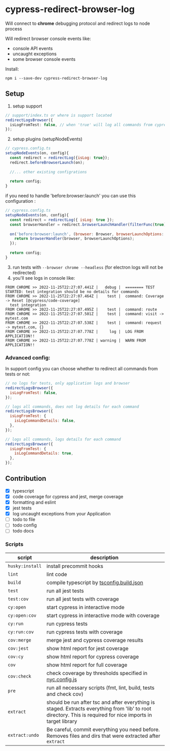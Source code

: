 # cypress-redirect-browser-log

Will connect to **chrome** debugging protocol and redirect logs to node process

Will redirect browser console events like: 
 - console API events
 - uncaught exceptions
 - some browser console events

Install:

`npm i --save-dev cypress-redirect-browser-log`


## Setup
1. setup support

```typescript
// support/index.ts or where is support located
redirectLogsBrowser({
  isLogFromTest: false, // when 'true' will log all commands from cypress command log to output
});
```

2. setup plugins (setupNodeEvents)

```javascript
// cypress.config.ts
setupNodeEvents(on, config){
  const redirect = redirectLog({isLog: true});
  redirect.beforeBrowserLaunch(on);
  
  //... other existing configrations
  
  return config;
}

```

if you need to handle 'before:browser:launch' you can use this configuration :
```javascript
// cypress.config.ts
setupNodeEvents(on, config){
  const redirect = redirectLog({ isLog: true });
  const browserHandler = redirect.browserLaunchHandler(filterFunc(true));
  
  on('before:browser:launch', (browser: Browser, browserLaunchOptions: BrowserLaunchOptions) => {
    return browserHandler(browser, browserLaunchOptions);
  });
  
  return config;
}
```

3. run tests with `--browser chrome --headless` (for electron logs will not be redirected)
4. you'll see logs in console like:
```text
FROM CHROME >> 2022-11-25T22:27:07.441Z |   debug |  ======== TEST STARTED: test integration should be no details for commands
FROM CHROME >> 2022-11-25T22:27:07.464Z |    test |  command: Coverage -> Reset [@cypress/code-coverage]
  test integration
FROM CHROME >> 2022-11-25T22:27:07.495Z |    test |  command: route
FROM CHROME >> 2022-11-25T22:27:07.501Z |    test |  command: visit -> mytest.com
FROM CHROME >> 2022-11-25T22:27:07.538Z |    test |  command: request -> mytest.com, {}
FROM CHROME >> 2022-11-25T22:27:07.778Z |     log |  LOG FROM APPLICATION!!
FROM CHROME >> 2022-11-25T22:27:07.778Z | warning |  WARN FROM APPLICATION!!

```

### Advanced config: 

In support config you can choose whether to redirect all commands from tests or not:

```javascript
// no logs for tests, only application logs and browser
redirectLogsBrowser({
  isLogFromTest: false,
});
```

```javascript
// logs all commands, does not log details for each command
redirectLogsBrowser({
  isLogFromTest: {
    isLogCommandDetails: false,
  },
});
```

```javascript
// logs all commands, logs details for each command
redirectLogsBrowser({
  isLogFromTest: {
    isLogCommandDetails: true,
  },
});
```

## Contribution

- [x] typescript
- [x] code coverage for cypress and jest, merge coverage
- [x] formatting and eslint
- [x] jest tests
- [x] log uncaught exceptions from your Application
- [ ] todo to file
- [ ] todo config
- [ ] todo docs

### Scripts

| script          | description                                                                                                                                                 |
|-----------------|-------------------------------------------------------------------------------------------------------------------------------------------------------------|
| `husky:install` | install precommit hooks                                                                                                                                     |
| `lint`          | lint code                                                                                                                                                   |
| `build`         | compile typescript by [tsconfig.build.json](./tsconfig.build.json)                                                                                            |
| `test`          | run all jest tests                                                                                                                                          |
| `test:cov`      | run all jest tests with coverage                                                                                                                            |
| `cy:open`       | start cypress in interactive mode                                                                                                                           |
| `cy:open:cov`   | start cypress in interactive mode with coverage                                                                                                             |
| `cy:run`        | run cypress tests                                                                                                                                           |
| `cy:run:cov`    | run cypress tests with coverage                                                                                                                             |
| `cov:merge`     | merge jest and cypress coverage results                                                                                                                     |
| `cov:jest`      | show html report for jest coverage                                                                                                                          |
| `cov:cy`        | show html report for cypress coverage                                                                                                                       |
| `cov`           | show html report for full coverage                                                                                                                          |
| `cov:check`     | check coverage by thresholds specified in [nyc.config.js](./nyc.config.js)                                                                                  |
| `pre`           | run all necessary scripts  (fmt, lint, build, tests and check cov)                                                                                          |
| `extract`       | should be run after tsc and after everything is staged. Extracts everything from 'lib' to root directory. This is required for nice imports in target library |
| `extract:undo`  | Be careful, commit everything you need before. Removes files and dirs that were extracted after `extract`                                                     |
